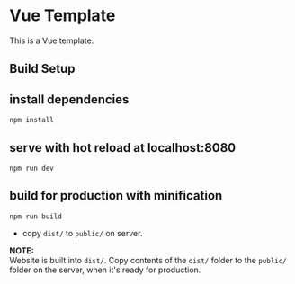 # Vue Template

This is a Vue template.

## Build Setup

## install dependencies
`npm install`

## serve with hot reload at localhost:8080
`npm run dev`

## build for production with minification
`npm run build`  
- copy `dist/` to `public/` on server.

**NOTE:**  
Website is built into `dist/`. Copy contents of the `dist/` folder to the `public/` folder on the server, when it's ready for production.
